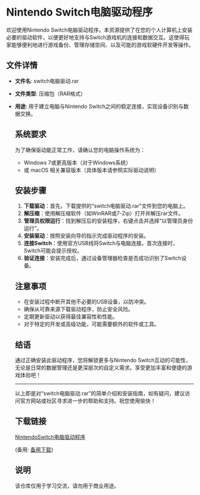 # Nintendo Switch电脑驱动程序

欢迎使用Nintendo Switch电脑驱动程序。本资源提供了在您的个人计算机上安装必要的驱动软件，以便更好地支持与Switch游戏机的连接和数据交互。这使得玩家能够便利地进行游戏备份、管理存储空间、以及可能的游戏软硬件开发等操作。

## 文件详情

- **文件名**: switch电脑驱动.rar
- **文件类型**: 压缩包（RAR格式）
- **用途**: 用于建立电脑与Nintendo Switch之间的稳定连接，实现设备识别与数据交换。

  ## 系统要求

  为了确保驱动能正常工作，请确认您的电脑操作系统为：
  - Windows 7或更高版本（对于Windows系统）
  - 或 macOS 相关兼容版本（具体版本请参照实际驱动说明）

  ## 安装步骤

  1. **下载驱动**：首先，下载提供的“switch电脑驱动.rar”文件到您的电脑上。
  2. **解压缩**：使用解压缩软件（如WinRAR或7-Zip）打开并解压rar文件。
  3. **管理员权限运行**：找到解压后的安装程序，右键点击并选择“以管理员身份运行”。
  4. **安装驱动**：按照安装向导的指示完成驱动程序的安装。
  5. **连接Switch**：使用官方USB线将Switch与电脑连接。首次连接时，Switch可能会提示授权。
  6. **验证连接**：安装完成后，通过设备管理器检查是否成功识别了Switch设备。

  ## 注意事项

  - 在安装过程中断开其他不必要的USB设备，以防冲突。
  - 确保从可靠来源下载驱动程序，防止安全风险。
  - 定期更新驱动以获得最佳兼容性和性能。
  - 对于特定的开发或高级功能，可能需要额外的软件或工具。

  ## 结语

  通过正确安装此驱动程序，您将解锁更多与Nintendo Switch互动的可能性，无论是日常的数据管理还是更深层次的自定义需求。享受更加丰富和便捷的游戏体验吧！

  ---

  以上即是对“switch电脑驱动.rar”的简单介绍和安装指南，如有疑问，建议访问官方网站或社区寻求进一步的帮助和支持。祝您使用愉快！

  ## 下载链接
  [NintendoSwitch电脑驱动程序](https://pan.quark.cn/s/77f64f9263a5) 

  (备用: [备用下载](https://pan.baidu.com/s/12SujFrX_DzqSnZ_c7__YbA?pwd=1234))

  ## 说明

  该仓库仅用于学习交流，请勿用于商业用途。
